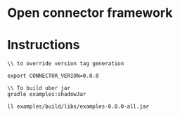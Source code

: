 # Open connector framework


# Instructions

```
\\ to override version tag generation

export CONNECTOR_VERION=0.0.0

\\ To build uber jar
gradle examples:shadowJar

ll examples/build/libs/examples-0.0.0-all.jar
```


